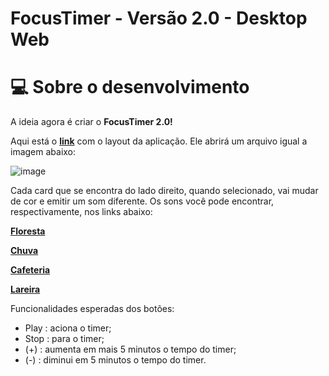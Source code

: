 # FocusTimer - Versão 2.0 - Desktop Web

# 💻 Sobre o desenvolvimento

A ideia agora é criar o **FocusTimer 2.0!**

Aqui está o [**link**](https://www.figma.com/file/dpNtIPSsOoztjP74zItdwi/Stage-05---Focus-Timer-2.0-(Copy)?node-id=0%3A1) com o layout da aplicação. Ele abrirá um arquivo igual a imagem abaixo:

![image](https://user-images.githubusercontent.com/112918889/193476461-32b4242a-4d07-43b2-906f-b8b407a34be4.png)

Cada card que se encontra do lado direito, quando selecionado, vai mudar de cor e emitir um som diferente. Os sons você pode encontrar, respectivamente, nos links abaixo:

[**Floresta**](https://drive.google.com/file/d/1CRHkV72WUMdcqec5GT_KdsqFz0z3VAOA/view)

[**Chuva**](https://drive.google.com/file/d/1Ip8xBqAUJ-bty51Wz8JBtX_bWXCgA0P2/view)

[**Cafeteria**](https://drive.google.com/file/d/1OxLKpCwg2wrxXFNUHgZxJ51QEt0ac5RA/view)

[**Lareira**](https://drive.google.com/file/d/1MakaBPxJvTa_whaSM3kEbRcxiVd1GRCB/view)

Funcionalidades esperadas dos botões:

- Play   : aciona o timer;
- Stop   : para o timer;
- (+)    : aumenta em mais 5 minutos o tempo do timer;
- (-)    : diminui em 5 minutos o tempo do timer.

